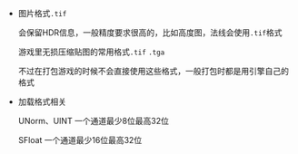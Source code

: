 - 图片格式`.tif` 

  会保留HDR信息，一般精度要求很高的，比如高度图，法线会使用`.tif`格式

  游戏里无损压缩贴图的常用格式`.tif` `.tga`

  不过在打包游戏的时候不会直接使用这些格式，一般打包时都是用引擎自己的格式

- 加载格式相关

  UNorm、UINT 一个通道最少8位最高32位

  SFloat 一个通道最少16位最高32位